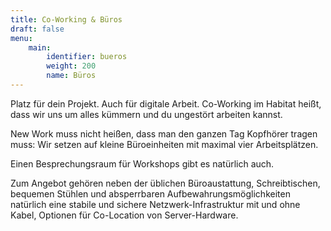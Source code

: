 ```yaml
---
title: Co-Working & Büros
draft: false
menu:
    main:
        identifier: bueros
        weight: 200
        name: Büros
---
```


Platz für dein Projekt. Auch für digitale Arbeit. Co-Working im Habitat heißt, dass wir uns um alles kümmern und du ungestört arbeiten kannst.

New Work muss nicht heißen, dass man den ganzen Tag Kopfhörer tragen muss: Wir setzen auf kleine Büroeinheiten mit maximal vier Arbeitsplätzen.

Einen Besprechungsraum für Workshops gibt es natürlich auch.

Zum Angebot gehören neben der üblichen Büroaustattung, Schreibtischen, bequemen Stühlen und absperrbaren Aufbewahrungsmöglichkeiten natürlich eine stabile und sichere Netzwerk-Infrastruktur mit und ohne Kabel, Optionen für Co-Location von Server-Hardware.
